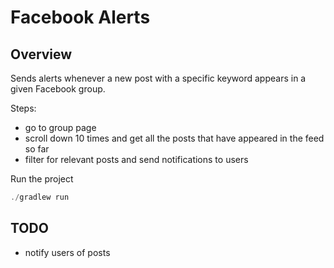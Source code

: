 # Facebook Alerts

## Overview

Sends alerts whenever a new post with a specific keyword appears in a given Facebook group.

Steps:

- go to group page
- scroll down 10 times and get all the posts that have appeared in the feed so far
- filter for relevant posts and send notifications to users

Run the project

```java
./gradlew run
```

## TODO

- notify users of posts
